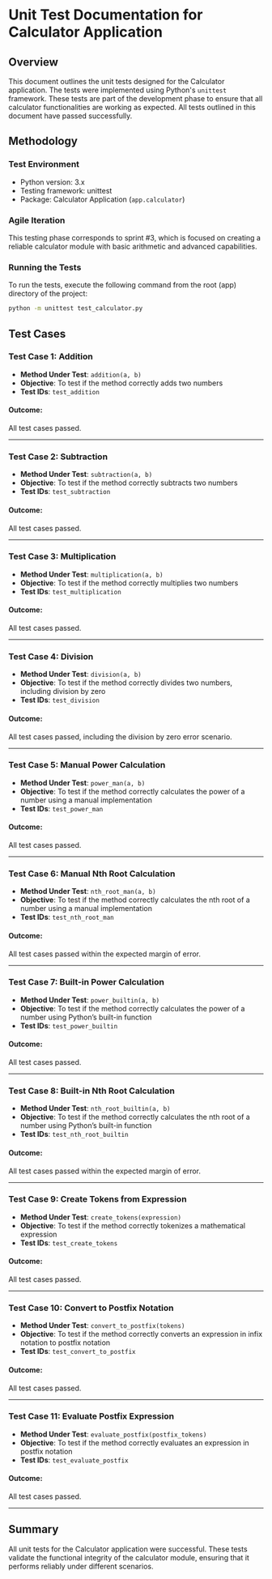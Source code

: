 # Unit Test Documentation for Calculator Application

## Overview

This document outlines the unit tests designed for the Calculator application. The tests were implemented using Python's `unittest` framework. These tests are part of the development phase to ensure that all calculator functionalities are working as expected. All tests outlined in this document have passed successfully.

## Methodology

### Test Environment

- Python version: 3.x
- Testing framework: unittest
- Package: Calculator Application (`app.calculator`)

### Agile Iteration

This testing phase corresponds to sprint #3, which is focused on creating a reliable calculator module with basic arithmetic and advanced capabilities.

### Running the Tests

To run the tests, execute the following command from the root (app) directory of the project:

``` cmd
python -m unittest test_calculator.py
```

## Test Cases

### Test Case 1: Addition

- **Method Under Test**: `addition(a, b)`
- **Objective**: To test if the method correctly adds two numbers
- **Test IDs**: `test_addition`

#### Outcome:

All test cases passed.

---

### Test Case 2: Subtraction

- **Method Under Test**: `subtraction(a, b)`
- **Objective**: To test if the method correctly subtracts two numbers
- **Test IDs**: `test_subtraction`

#### Outcome:

All test cases passed.

---

### Test Case 3: Multiplication

- **Method Under Test**: `multiplication(a, b)`
- **Objective**: To test if the method correctly multiplies two numbers
- **Test IDs**: `test_multiplication`

#### Outcome:

All test cases passed.

---

### Test Case 4: Division

- **Method Under Test**: `division(a, b)`
- **Objective**: To test if the method correctly divides two numbers, including division by zero
- **Test IDs**: `test_division`

#### Outcome:

All test cases passed, including the division by zero error scenario.

---

### Test Case 5: Manual Power Calculation

- **Method Under Test**: `power_man(a, b)`
- **Objective**: To test if the method correctly calculates the power of a number using a manual implementation
- **Test IDs**: `test_power_man`

#### Outcome:

All test cases passed.

---

### Test Case 6: Manual Nth Root Calculation

- **Method Under Test**: `nth_root_man(a, b)`
- **Objective**: To test if the method correctly calculates the nth root of a number using a manual implementation
- **Test IDs**: `test_nth_root_man`

#### Outcome:

All test cases passed within the expected margin of error.

---

### Test Case 7: Built-in Power Calculation

- **Method Under Test**: `power_builtin(a, b)`
- **Objective**: To test if the method correctly calculates the power of a number using Python’s built-in function
- **Test IDs**: `test_power_builtin`

#### Outcome:

All test cases passed.

---

### Test Case 8: Built-in Nth Root Calculation

- **Method Under Test**: `nth_root_builtin(a, b)`
- **Objective**: To test if the method correctly calculates the nth root of a number using Python’s built-in function
- **Test IDs**: `test_nth_root_builtin`

#### Outcome:

All test cases passed within the expected margin of error.

---

### Test Case 9: Create Tokens from Expression

- **Method Under Test**: `create_tokens(expression)`
- **Objective**: To test if the method correctly tokenizes a mathematical expression
- **Test IDs**: `test_create_tokens`

#### Outcome:

All test cases passed.

---

### Test Case 10: Convert to Postfix Notation

- **Method Under Test**: `convert_to_postfix(tokens)`
- **Objective**: To test if the method correctly converts an expression in infix notation to postfix notation
- **Test IDs**: `test_convert_to_postfix`

#### Outcome:

All test cases passed.

---

### Test Case 11: Evaluate Postfix Expression

- **Method Under Test**: `evaluate_postfix(postfix_tokens)`
- **Objective**: To test if the method correctly evaluates an expression in postfix notation
- **Test IDs**: `test_evaluate_postfix`

#### Outcome:

All test cases passed.

---

## Summary

All unit tests for the Calculator application were successful. These tests validate the functional integrity of the calculator module, ensuring that it performs reliably under different scenarios.
